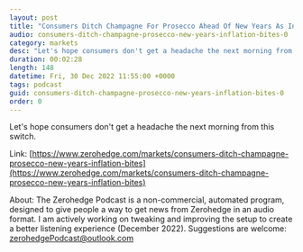 ```yaml
---
layout: post
title: "Consumers Ditch Champagne For Prosecco Ahead Of New Years As Inflation Bites"
audio: consumers-ditch-champagne-prosecco-new-years-inflation-bites-0
category: markets
desc: "Let's hope consumers don't get a headache the next morning from this switch. "
duration: 00:02:28
length: 148
datetime: Fri, 30 Dec 2022 11:55:00 +0000
tags: podcast
guid: consumers-ditch-champagne-prosecco-new-years-inflation-bites-0
order: 0
---
```

Let's hope consumers don't get a headache the next morning from this switch. 

Link: [https://www.zerohedge.com/markets/consumers-ditch-champagne-prosecco-new-years-inflation-bites](https://www.zerohedge.com/markets/consumers-ditch-champagne-prosecco-new-years-inflation-bites)

About: The Zerohedge Podcast is a non-commercial, automated program, designed to give people a way to get news from Zerohedge in an audio format.  I am actively working on tweaking and improving the setup to create a better listening experience (December 2022).  Suggestions are welcome: [zerohedgePodcast@outlook.com](mailto:zerohedgePodcast@outlook.com)